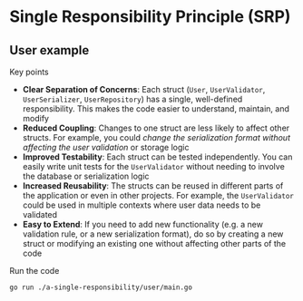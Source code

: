 # Single Responsibility Principle (SRP)

## User example

Key points
- **Clear Separation of Concerns**: Each struct (`User`, `UserValidator`, `UserSerializer`, `UserRepository`) has a single, well-defined responsibility. This makes the code easier to understand, maintain, and modify
- **Reduced Coupling**: Changes to one struct are less likely to affect other structs. For example, you could *change the serialization format without affecting the user validation* or storage logic
- **Improved Testability**: Each struct can be tested independently. You can easily write unit tests for the `UserValidator` without needing to involve the database or serialization logic
- **Increased Reusability**: The structs can be reused in different parts of the application or even in other projects. For example, the `UserValidator` could be used in multiple contexts where user data needs to be validated
- **Easy to Extend**: If you need to add new functionality (e.g. a new validation rule, or a new serialization format), do so by creating a new struct or modifying an existing one without affecting other parts of the code

Run the code 
```bash
go run ./a-single-responsibility/user/main.go
```